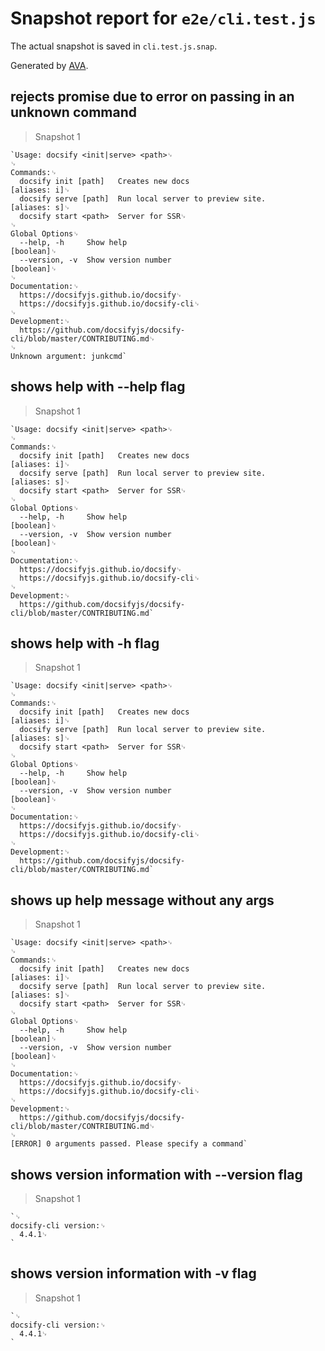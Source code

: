 # Snapshot report for `e2e/cli.test.js`

The actual snapshot is saved in `cli.test.js.snap`.

Generated by [AVA](https://ava.li).

## rejects promise due to error on passing in an unknown command

> Snapshot 1

    `Usage: docsify <init|serve> <path>␊
    ␊
    Commands:␊
      docsify init [path]   Creates new docs                            [aliases: i]␊
      docsify serve [path]  Run local server to preview site.           [aliases: s]␊
      docsify start <path>  Server for SSR␊
    ␊
    Global Options␊
      --help, -h     Show help                                             [boolean]␊
      --version, -v  Show version number                                   [boolean]␊
    ␊
    Documentation:␊
      https://docsifyjs.github.io/docsify␊
      https://docsifyjs.github.io/docsify-cli␊
    ␊
    Development:␊
      https://github.com/docsifyjs/docsify-cli/blob/master/CONTRIBUTING.md␊
    ␊
    Unknown argument: junkcmd`

## shows help with --help flag

> Snapshot 1

    `Usage: docsify <init|serve> <path>␊
    ␊
    Commands:␊
      docsify init [path]   Creates new docs                            [aliases: i]␊
      docsify serve [path]  Run local server to preview site.           [aliases: s]␊
      docsify start <path>  Server for SSR␊
    ␊
    Global Options␊
      --help, -h     Show help                                             [boolean]␊
      --version, -v  Show version number                                   [boolean]␊
    ␊
    Documentation:␊
      https://docsifyjs.github.io/docsify␊
      https://docsifyjs.github.io/docsify-cli␊
    ␊
    Development:␊
      https://github.com/docsifyjs/docsify-cli/blob/master/CONTRIBUTING.md`

## shows help with -h flag

> Snapshot 1

    `Usage: docsify <init|serve> <path>␊
    ␊
    Commands:␊
      docsify init [path]   Creates new docs                            [aliases: i]␊
      docsify serve [path]  Run local server to preview site.           [aliases: s]␊
      docsify start <path>  Server for SSR␊
    ␊
    Global Options␊
      --help, -h     Show help                                             [boolean]␊
      --version, -v  Show version number                                   [boolean]␊
    ␊
    Documentation:␊
      https://docsifyjs.github.io/docsify␊
      https://docsifyjs.github.io/docsify-cli␊
    ␊
    Development:␊
      https://github.com/docsifyjs/docsify-cli/blob/master/CONTRIBUTING.md`

## shows up help message without any args

> Snapshot 1

    `Usage: docsify <init|serve> <path>␊
    ␊
    Commands:␊
      docsify init [path]   Creates new docs                            [aliases: i]␊
      docsify serve [path]  Run local server to preview site.           [aliases: s]␊
      docsify start <path>  Server for SSR␊
    ␊
    Global Options␊
      --help, -h     Show help                                             [boolean]␊
      --version, -v  Show version number                                   [boolean]␊
    ␊
    Documentation:␊
      https://docsifyjs.github.io/docsify␊
      https://docsifyjs.github.io/docsify-cli␊
    ␊
    Development:␊
      https://github.com/docsifyjs/docsify-cli/blob/master/CONTRIBUTING.md␊
    ␊
    [ERROR] 0 arguments passed. Please specify a command`

## shows version information with --version flag

> Snapshot 1

    `␊
    docsify-cli version:␊
      4.4.1␊
    `

## shows version information with -v flag

> Snapshot 1

    `␊
    docsify-cli version:␊
      4.4.1␊
    `
